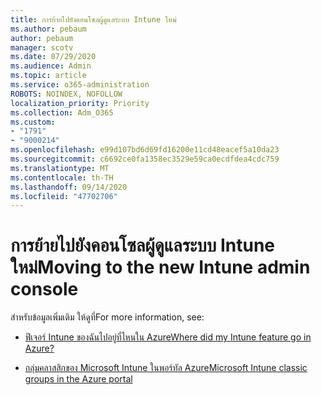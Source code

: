 ```yaml
---
title: การย้ายไปยังคอนโซลผู้ดูแลระบบ Intune ใหม่
ms.author: pebaum
author: pebaum
manager: scotv
ms.date: 07/29/2020
ms.audience: Admin
ms.topic: article
ms.service: o365-administration
ROBOTS: NOINDEX, NOFOLLOW
localization_priority: Priority
ms.collection: Adm_O365
ms.custom:
- "1791"
- "9000214"
ms.openlocfilehash: e99d107bd6d69fd16200e11cd48eacef5a10da23
ms.sourcegitcommit: c6692ce0fa1358ec3529e59ca0ecdfdea4cdc759
ms.translationtype: MT
ms.contentlocale: th-TH
ms.lasthandoff: 09/14/2020
ms.locfileid: "47702706"
---
```

# <a name="moving-to-the-new-intune-admin-console"></a><span data-ttu-id="54567-102">การย้ายไปยังคอนโซลผู้ดูแลระบบ Intune ใหม่</span><span class="sxs-lookup"><span data-stu-id="54567-102">Moving to the new Intune admin console</span></span>

<span data-ttu-id="54567-103">สำหรับข้อมูลเพิ่มเติม ให้ดูที่</span><span class="sxs-lookup"><span data-stu-id="54567-103">For more information, see:</span></span>

- [<span data-ttu-id="54567-104">ฟีเจอร์ Intune ของฉันไปอยู่ที่ไหนใน Azure</span><span class="sxs-lookup"><span data-stu-id="54567-104">Where did my Intune feature go in Azure?</span></span>](https://docs.microsoft.com/intune/ui-changes)

- [<span data-ttu-id="54567-105">กลุ่มคลาสสิกของ Microsoft Intune ในพอร์ทัล Azure</span><span class="sxs-lookup"><span data-stu-id="54567-105">Microsoft Intune classic groups in the Azure portal</span></span>](https://docs.microsoft.com/intune/groups-get-started)